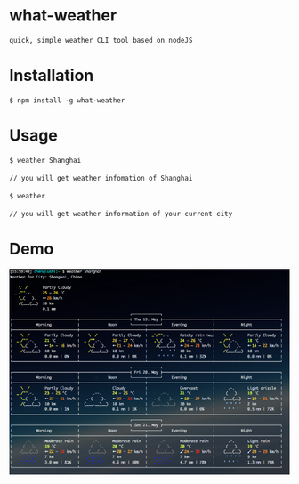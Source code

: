 # what-weather

    quick, simple weather CLI tool based on nodeJS

# Installation

    $ npm install -g what-weather

# Usage

    $ weather Shanghai

    // you will get weather infomation of Shanghai

    $ weather

    // you will get weather information of your current city

# Demo

![what-weather-demo](https://raw.githubusercontent.com/chenqiushi/what-weather/dev/what-weather-demo.png)